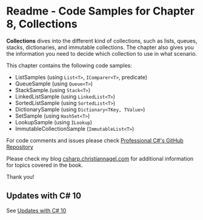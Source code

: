 # Readme - Code Samples for Chapter 8, Collections

**Collections** dives into the different kind of collections, such as lists, queues, stacks, dictionaries, and immutable collections. The chapter also gives you the information you need to decide which collection to use in what scenario.

This chapter contains the following code samples:

* ListSamples (using `List<T>`, `IComparer<T>`, predicate)
* QueueSample (using `Queue<T>`)
* StackSample.(using `Stack<T>`)
* LinkedListSample (using `LinkedList<T>`)
* SortedListSample (using `SortedList<T>`)
* DictionarySample (using `Dictionary<TKey, TValue>`)
* SetSample (using `HashSet<T>`)
* LookupSample (using `ILookup`)
* ImmutableCollectionSample (`ImmutableList<T>`)

For code comments and issues please check [Professional C#'s GitHub Repository](https://github.com/ProfessionalCSharp/ProfessionalCSharp2021)

Please check my blog [csharp.christiannagel.com](https://csharp.christiannagel.com "csharp.christiannagel.com") for additional information for topics covered in the book.

Thank you!

## Updates with C# 10

See [Updates with C# 10](../../Dotnet6Updates.md)